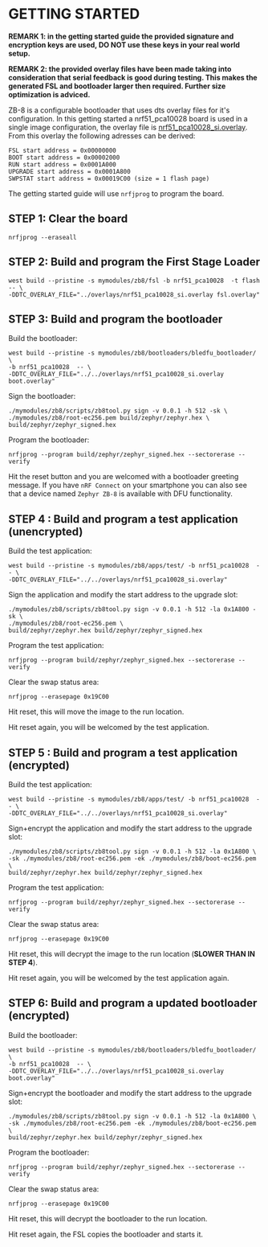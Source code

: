 <!--
  Copyright (c) 2018 Laczen

  SPDX-License-Identifier: Apache-2.0
-->

# GETTING STARTED

**REMARK 1: in the getting started guide the provided signature and encryption
keys are used, DO NOT use these keys in your real world setup.**

**REMARK 2: the provided overlay files have been made taking into consideration
that serial feedback is good during testing. This makes the generated FSL and
bootloader larger then required. Further size optimization is adviced.**

ZB-8 is a configurable bootloader that uses dts overlay files for it's
configuration. In this getting started a nrf51_pca10028 board is used in a
single image configuration, the overlay file is
[nrf51_pca10028_si.overlay](../overlays/nrf51_pca10028_si.overlay). From this
overlay the following adresses can be derived:
```
FSL start address = 0x00000000
BOOT start address = 0x00002000
RUN start address = 0x0001A000
UPGRADE start address = 0x0001A800
SWPSTAT start address = 0x00019C00 (size = 1 flash page)
```

The getting started guide will use `nrfjprog` to program the board.

## STEP 1: Clear the board
```
nrfjprog --eraseall
```

## STEP 2: Build and program the First Stage Loader
```
west build --pristine -s mymodules/zb8/fsl -b nrf51_pca10028  -t flash -- \
-DDTC_OVERLAY_FILE="../overlays/nrf51_pca10028_si.overlay fsl.overlay"
```

## STEP 3: Build and program the bootloader
Build the bootloader:
```
west build --pristine -s mymodules/zb8/bootloaders/bledfu_bootloader/ \
-b nrf51_pca10028  -- \
-DDTC_OVERLAY_FILE="../../overlays/nrf51_pca10028_si.overlay boot.overlay"
```
Sign the bootloader:
```
./mymodules/zb8/scripts/zb8tool.py sign -v 0.0.1 -h 512 -sk \
./mymodules/zb8/root-ec256.pem build/zephyr/zephyr.hex \
build/zephyr/zephyr_signed.hex
```
Program the bootloader:
```
nrfjprog --program build/zephyr/zephyr_signed.hex --sectorerase --verify
```
Hit the reset button and you are welcomed with a bootloader greeting message.
If you have `nRF Connect` on your smartphone you can also see that a device
named `Zephyr ZB-8` is available with DFU functionality.

## STEP 4 : Build and program a test application (unencrypted)
Build the test application:
```
west build --pristine -s mymodules/zb8/apps/test/ -b nrf51_pca10028  -- \
-DDTC_OVERLAY_FILE="../../overlays/nrf51_pca10028_si.overlay"
```
Sign the application and modify the start address to the upgrade slot:
```
./mymodules/zb8/scripts/zb8tool.py sign -v 0.0.1 -h 512 -la 0x1A800 -sk \
./mymodules/zb8/root-ec256.pem \
build/zephyr/zephyr.hex build/zephyr/zephyr_signed.hex
```
Program the test application:
```
nrfjprog --program build/zephyr/zephyr_signed.hex --sectorerase --verify
```
Clear the swap status area:
```
nrfjprog --erasepage 0x19C00
```
Hit reset, this will move the image to the run location.

Hit reset again, you will be welcomed by the test application.

## STEP 5 : Build and program a test application (encrypted)
Build the test application:
```
west build --pristine -s mymodules/zb8/apps/test/ -b nrf51_pca10028  -- \
-DDTC_OVERLAY_FILE="../../overlays/nrf51_pca10028_si.overlay"
```
Sign+encrypt the application and modify the start address to the upgrade slot:
```
./mymodules/zb8/scripts/zb8tool.py sign -v 0.0.1 -h 512 -la 0x1A800 \
-sk ./mymodules/zb8/root-ec256.pem -ek ./mymodules/zb8/boot-ec256.pem \
build/zephyr/zephyr.hex build/zephyr/zephyr_signed.hex
```
Program the test application:
```
nrfjprog --program build/zephyr/zephyr_signed.hex --sectorerase --verify
```
Clear the swap status area:
```
nrfjprog --erasepage 0x19C00
```
Hit reset, this will decrypt the image to the run location (**SLOWER THAN IN
STEP 4**).

Hit reset again, you will be welcomed by the test application again.

## STEP 6: Build and program a updated bootloader (encrypted)
Build the bootloader:
```
west build --pristine -s mymodules/zb8/bootloaders/bledfu_bootloader/ \
-b nrf51_pca10028  -- \
-DDTC_OVERLAY_FILE="../../overlays/nrf51_pca10028_si.overlay boot.overlay"
```
Sign+encrypt the bootloader and modify the start address to the upgrade slot:
```
./mymodules/zb8/scripts/zb8tool.py sign -v 0.0.1 -h 512 -la 0x1A800 \
-sk ./mymodules/zb8/root-ec256.pem -ek ./mymodules/zb8/boot-ec256.pem \
build/zephyr/zephyr.hex build/zephyr/zephyr_signed.hex
```
Program the bootloader:
```
nrfjprog --program build/zephyr/zephyr_signed.hex --sectorerase --verify
```
Clear the swap status area:
```
nrfjprog --erasepage 0x19C00
```
Hit reset, this will decrypt the bootloader to the run location.

Hit reset again, the FSL copies the bootloader and starts it.




